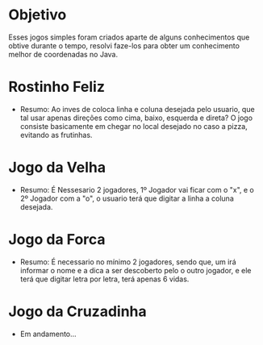 # Objetivo
Esses jogos simples foram criados aparte de alguns conhecimentos que obtive durante o tempo, resolvi faze-los para obter um conhecimento melhor de coordenadas no Java.
# Rostinho Feliz 
* Resumo: Ao inves de coloca linha e coluna desejada pelo usuario, que tal usar apenas direções como cima, baixo, esquerda e direta? O jogo consiste basicamente em chegar no local desejado no caso a pizza, evitando as frutinhas.
# Jogo da Velha
* Resumo: É Nessesario 2 jogadores, 1º Jogador vai ficar com o "x", e o 2º Jogador com a "o", o usuario terá que digitar a linha a coluna desejada.
# Jogo da Forca
* Resumo: É necessario no mínimo 2 jogadores, sendo que, um irá informar o nome e a dica a ser descoberto pelo o outro jogador, e ele terá que digitar letra por letra, terá apenas 6 vidas.
# Jogo da Cruzadinha
* Em andamento...
